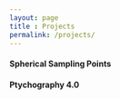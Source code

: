 ```yaml
---
layout: page
title : Projects
permalink: /projects/
---
```

 
#### **Spherical Sampling Points**
 

#### **Ptychography 4.0** 
 